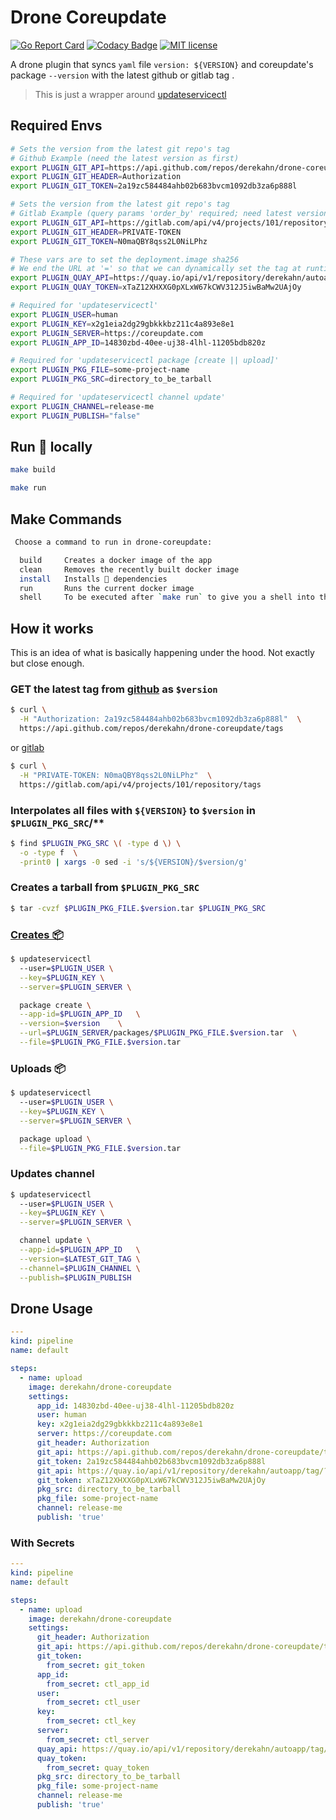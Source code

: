 # Drone Coreupdate

[![Go Report Card](https://goreportcard.com/badge/github.com/derekahn/drone-coreupdate)](https://goreportcard.com/report/github.com/derekahn/drone-coreupdate) [![Codacy Badge](https://api.codacy.com/project/badge/Grade/5a94272a12404567a895eda82d8c54cf)](https://www.codacy.com/app/git.derek/drone-coreupdate?utm_source=github.com&utm_medium=referral&utm_content=derekahn/drone-coreupdate&utm_campaign=Badge_Grade) [![MIT license](http://img.shields.io/badge/license-MIT-brightgreen.svg)](http://opensource.org/licenses/MIT)

A drone plugin that syncs `yaml` file `version: ${VERSION}` and coreupdate's package `--version` with the latest github or gitlab tag .

> This is just a wrapper around [updateservicectl](https://github.com/coreos/updateservicectl)

## Required Envs

```bash
# Sets the version from the latest git repo's tag
# Github Example (need the latest version as first)
export PLUGIN_GIT_API=https://api.github.com/repos/derekahn/drone-coreupdate/tags
export PLUGIN_GIT_HEADER=Authorization
export PLUGIN_GIT_TOKEN=2a19zc584484ahb02b683bvcm1092db3za6p888l

# Sets the version from the latest git repo's tag
# Gitlab Example (query params 'order_by' required; need latest version as first)
export PLUGIN_GIT_API=https://gitlab.com/api/v4/projects/101/repository/tags?order_by=updated
export PLUGIN_GIT_HEADER=PRIVATE-TOKEN
export PLUGIN_GIT_TOKEN=N0maQBY8qss2L0NiLPhz

# These vars are to set the deployment.image sha256
# We end the URL at '=' so that we can dynamically set the tag at runtime
export PLUGIN_QUAY_API=https://quay.io/api/v1/repository/derekahn/autoapp/tag/?onlyActiveTags=true&specificTag=
export PLUGIN_QUAY_TOKEN=xTaZ12XHXXG0pXLxW67kCWV312J5iwBaMw2UAjOy

# Required for 'updateservicectl'
export PLUGIN_USER=human
export PLUGIN_KEY=x2g1eia2dg29gbkkkbz211c4a893e8e1
export PLUGIN_SERVER=https://coreupdate.com
export PLUGIN_APP_ID=14830zbd-40ee-uj38-4lhl-11205bdb820z

# Required for 'updateservicectl package [create || upload]'
export PLUGIN_PKG_FILE=some-project-name
export PLUGIN_PKG_SRC=directory_to_be_tarball

# Required for 'updateservicectl channel update'
export PLUGIN_CHANNEL=release-me
export PLUGIN_PUBLISH="false"
```

## Run 🐳 locally

```bash
make build

make run
```

## Make Commands

```bash
 Choose a command to run in drone-coreupdate:

  build     Creates a docker image of the app
  clean     Removes the recently built docker image
  install   Installs 🐹 dependencies
  run       Runs the current docker image
  shell     To be executed after `make run` to give you a shell into the running container
```

## How it works

This is an idea of what is basically happening under the hood. Not exactly but close enough.

### GET the latest tag from [github](https://developer.github.com/v3/repos/#list-tags) as `$version`

```bash
$ curl \
  -H "Authorization: 2a19zc584484ahb02b683bvcm1092db3za6p888l"  \
  https://api.github.com/repos/derekahn/drone-coreupdate/tags
```

or [gitlab](https://docs.gitlab.com/ee/api/tags.html)

```bash
$ curl \
  -H "PRIVATE-TOKEN: N0maQBY8qss2L0NiLPhz"  \
  https://gitlab.com/api/v4/projects/101/repository/tags
```

### Interpolates all files with `${VERSION}` to `$version` in `$PLUGIN_PKG_SRC`/\*\*

```bash
$ find $PLUGIN_PKG_SRC \( -type d \) \
  -o -type f  \
  -print0 | xargs -0 sed -i 's/${VERSION}/$version/g'
```

### Creates a tarball from `$PLUGIN_PKG_SRC`

```bash
$ tar -cvzf $PLUGIN_PKG_FILE.$version.tar $PLUGIN_PKG_SRC
```

### [Creates 📦](https://coreos.com/products/coreupdate/docs/latest/updatectl-client.html#package-management)

```bash
$ updateservicectl
  --user=$PLUGIN_USER \
  --key=$PLUGIN_KEY \
  --server=$PLUGIN_SERVER \

  package create \
  --app-id=$PLUGIN_APP_ID	\
  --version=$version	\
  --url=$PLUGIN_SERVER/packages/$PLUGIN_PKG_FILE.$version.tar  \
  --file=$PLUGIN_PKG_FILE.$version.tar
```

### Uploads 📦

```bash
$ updateservicectl
  --user=$PLUGIN_USER \
  --key=$PLUGIN_KEY \
  --server=$PLUGIN_SERVER \

  package upload \
  --file=$PLUGIN_PKG_FILE.$version.tar
```

### Updates channel

```bash
$ updateservicectl
  --user=$PLUGIN_USER \
  --key=$PLUGIN_KEY \
  --server=$PLUGIN_SERVER \

  channel update \
  --app-id=$PLUGIN_APP_ID	\
  --version=$LATEST_GIT_TAG \
  --channel=$PLUGIN_CHANNEL \
  --publish=$PLUGIN_PUBLISH
```

## Drone Usage

```yaml
---
kind: pipeline
name: default

steps:
  - name: upload
    image: derekahn/drone-coreupdate
    settings:
      app_id: 14830zbd-40ee-uj38-4lhl-11205bdb820z
      user: human
      key: x2g1eia2dg29gbkkkbz211c4a893e8e1
      server: https://coreupdate.com
      git_header: Authorization
      git_api: https://api.github.com/repos/derekahn/drone-coreupdate/tags
      git_token: 2a19zc584484ahb02b683bvcm1092db3za6p888l
      git_api: https://quay.io/api/v1/repository/derekahn/autoapp/tag/?onlyActiveTags=true&specificTag=
      git_token: xTaZ12XHXXG0pXLxW67kCWV312J5iwBaMw2UAjOy
      pkg_src: directory_to_be_tarball
      pkg_file: some-project-name
      channel: release-me
      publish: 'true'
```

### With Secrets

```yaml
---
kind: pipeline
name: default

steps:
  - name: upload
    image: derekahn/drone-coreupdate
    settings:
      git_header: Authorization
      git_api: https://api.github.com/repos/derekahn/drone-coreupdate/tags
      git_token:
        from_secret: git_token
      app_id:
        from_secret: ctl_app_id
      user:
        from_secret: ctl_user
      key:
        from_secret: ctl_key
      server:
        from_secret: ctl_server
      quay_api: https://quay.io/api/v1/repository/derekahn/autoapp/tag/?onlyActiveTags=true&specificTag=
      quay_token:
        from_secret: quay_token
      pkg_src: directory_to_be_tarball
      pkg_file: some-project-name
      channel: release-me
      publish: 'true'
```
